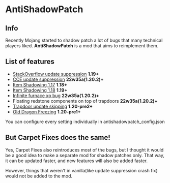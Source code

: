# AntiShadowPatch

## Info

Recently Mojang started to shadow patch a lot of bugs that many technical players liked.
**AntiShadowPatch** is a mod that aims to reimplement them.


## List of features
* [StackOverflow update suppression](https://www.youtube.com/watch?v=Dtke-Co5HFM) **1.19+**
* [CCE update suppression](https://www.youtube.com/watch?v=f4ty-PZcvrI) **22w35a(1.20.2)+**
* [Item Shadowing 1.17](https://www.youtube.com/watch?v=oz2u7YMPjF4) **1.18+**
* [Item Shadowing 1.18](https://www.youtube.com/watch?v=gLQP_qfkjoQ) **1.19+**
* [Infinite furnace xp bug](https://youtu.be/p5awe_hOp08?si=ptoHr59GWVnVhPdU&t=265) **22w35a(1.20.2)+**
* Floating redstone components on top of trapdoors **22w35a(1.20.2)+**
* [Trapdoor update skipping](https://www.youtube.com/watch?v=hZEOyZ3CEXY) **1.20-pre2+**
* [Old Dragon Freezing](https://www.youtube.com/watch?v=kxHpyV95rB0) **1.20-pre1+**

You can configure every setting individually in antishadowpatch_config.json

## But Carpet Fixes does the same!
Yes, Carpet Fixes also reintroduces most of the bugs, but I thought it would be a good idea 
to make a separate mod for shadow patches only. That way, it can be updated 
faster, and new features will also be added faster.

However, things that weren't in vanilla(like update suppression crash fix) would not be added to the mod.



